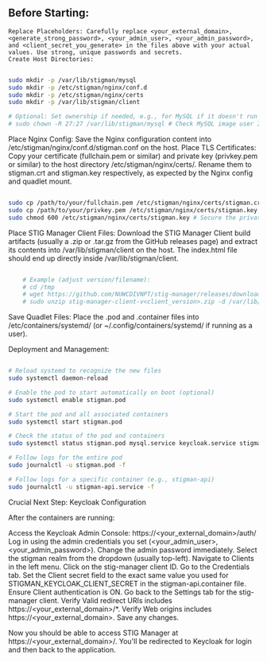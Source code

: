 ## Before Starting:

    Replace Placeholders: Carefully replace <your_external_domain>, <generate_strong_password>, <your_admin_user>, <your_admin_password>, and <client_secret_you_generate> in the files above with your actual values. Use strong, unique passwords and secrets.
    Create Host Directories:
```sh

sudo mkdir -p /var/lib/stigman/mysql
sudo mkdir -p /etc/stigman/nginx/conf.d
sudo mkdir -p /etc/stigman/nginx/certs
sudo mkdir -p /var/lib/stigman/client

# Optional: Set ownership if needed, e.g., for MySQL if it doesn't run as root
# sudo chown -R 27:27 /var/lib/stigman/mysql # Check MySQL image user ID if needed
```
Place Nginx Config: Save the Nginx configuration content into /etc/stigman/nginx/conf.d/stigman.conf on the host.
Place TLS Certificates: Copy your certificate (fullchain.pem or similar) and private key (privkey.pem or similar) to the host directory /etc/stigman/nginx/certs/. Rename them to stigman.crt and stigman.key respectively, as expected by the Nginx config and quadlet mount.

```sh

sudo cp /path/to/your/fullchain.pem /etc/stigman/nginx/certs/stigman.crt
sudo cp /path/to/your/privkey.pem /etc/stigman/nginx/certs/stigman.key
sudo chmod 600 /etc/stigman/nginx/certs/stigman.key # Secure the private key
```
Place STIG Manager Client Files: Download the STIG Manager Client build artifacts (usually a .zip or .tar.gz from the GitHub releases page) and extract its contents into /var/lib/stigman/client on the host. The index.html file should end up directly inside /var/lib/stigman/client.
```sh

    # Example (adjust version/filename):
    # cd /tmp
    # wget https://github.com/NUWCDIVNPT/stig-manager/releases/download/v<client_version>/stig-manager-client-v<client_version>.zip
    # sudo unzip stig-manager-client-v<client_version>.zip -d /var/lib/stigman/client
```
Save Quadlet Files: Place the .pod and .container files into /etc/containers/systemd/ (or ~/.config/containers/systemd/ if running as a user).

Deployment and Management:
```sh

# Reload systemd to recognize the new files
sudo systemctl daemon-reload

# Enable the pod to start automatically on boot (optional)
sudo systemctl enable stigman.pod

# Start the pod and all associated containers
sudo systemctl start stigman.pod

# Check the status of the pod and containers
sudo systemctl status stigman.pod mysql.service keycloak.service stigman-api.service nginx-revproxy.service

# Follow logs for the entire pod
sudo journalctl -u stigman.pod -f

# Follow logs for a specific container (e.g., stigman-api)
sudo journalctl -u stigman-api.service -f
```
Crucial Next Step: Keycloak Configuration

After the containers are running:

Access the Keycloak Admin Console: https://<your_external_domain>/auth/
Log in using the admin credentials you set (<your_admin_user>, <your_admin_password>). Change the admin password immediately.
Select the stigman realm from the dropdown (usually top-left).
Navigate to Clients in the left menu.
Click on the stig-manager client ID.
Go to the Credentials tab.
Set the Client secret field to the exact same value you used for STIGMAN_KEYCLOAK_CLIENT_SECRET in the stigman-api.container file.
Ensure Client authentication is ON.
Go back to the Settings tab for the stig-manager client.
Verify Valid redirect URIs includes https://<your_external_domain>/*.
Verify Web origins includes https://<your_external_domain>.
Save any changes.

Now you should be able to access STIG Manager at https://<your_external_domain>/. You'll be redirected to Keycloak for login and then back to the application.
